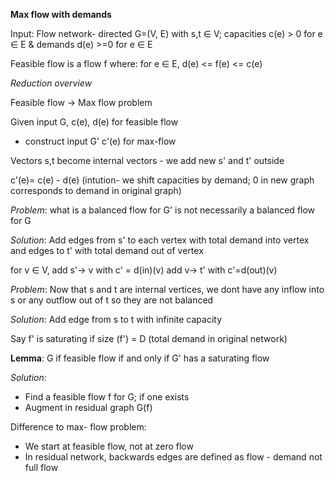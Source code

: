  **Max flow with demands**
 
 Input: Flow network- directed G=(V, E) with s,t ∈ V; capacities c(e) > 0 for e ∈ E & demands d(e) >=0 for e ∈ E
 
 Feasible flow is a flow f where: for e ∈ E, d(e) <= f(e) <= c(e)
 
 _Reduction overview_
 
 Feasible flow -> Max flow problem
 
 Given input G, c(e), d(e) for feasible flow
 - construct input G' c'(e) for max-flow
 
 Vectors s,t become internal vectors - we add new s' and t' outside
 
 c'(e)= c(e) - d(e) (intution- we shift capacities by demand; 0 in new graph corresponds to demand in original graph)
 
 _Problem_: what is a balanced flow for G' is not necessarily a balanced flow for G
 
 _Solution_: Add edges from s' to each vertex with total demand into vertex and edges to t' with total demand out of 
 vertex
 
 for v ∈ V, add s'-> v with c' = d(in)(v)
            add v-> t' with c'=d(out)(v) 
            
_Problem_: Now that s and t are internal vertices, we dont have any inflow into s or any outflow out of t so they are not balanced

_Solution_: Add edge from s to t with infinite capacity

Say f' is saturating if size (f') = D (total demand in original network)

**Lemma**: G if feasible flow if and only if G' has a saturating flow

_Solution_: 

- Find a feasible flow f for G; if one exists
- Augment in residual graph G(f)

Difference to max- flow problem: 
- We start at feasible flow, not at zero flow
- In residual network, backwards edges are defined as flow - demand not full flow


